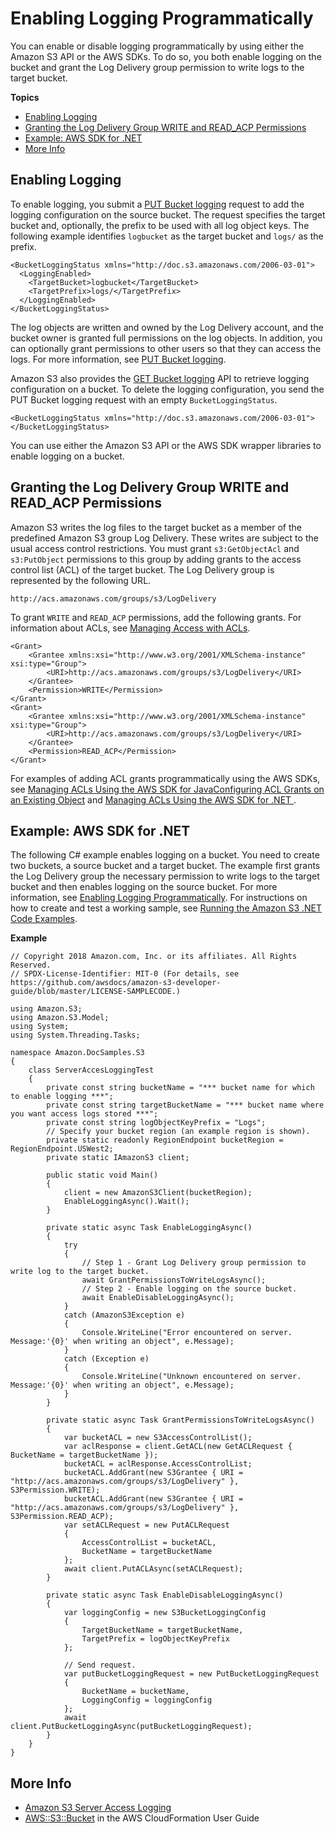 # Enabling Logging Programmatically<a name="enable-logging-programming"></a>

You can enable or disable logging programmatically by using either the Amazon S3 API or the AWS SDKs\. To do so, you both enable logging on the bucket and grant the Log Delivery group permission to write logs to the target bucket\.

**Topics**
+ [Enabling Logging](#enabling-logging-general)
+ [Granting the Log Delivery Group WRITE and READ\_ACP Permissions](#grant-log-delivery-permissions-general)
+ [Example: AWS SDK for \.NET](#enable-logging-dotnetsdk-exmaple)
+ [More Info](#enable-logging-programming-more-info)

## Enabling Logging<a name="enabling-logging-general"></a>

To enable logging, you submit a [PUT Bucket logging](http://docs.aws.amazon.com/AmazonS3/latest/API/RESTBucketPUTlogging.html) request to add the logging configuration on the source bucket\. The request specifies the target bucket and, optionally, the prefix to be used with all log object keys\. The following example identifies `logbucket` as the target bucket and `logs/` as the prefix\. 

```
<BucketLoggingStatus xmlns="http://doc.s3.amazonaws.com/2006-03-01">
  <LoggingEnabled>
    <TargetBucket>logbucket</TargetBucket>
    <TargetPrefix>logs/</TargetPrefix>
  </LoggingEnabled>
</BucketLoggingStatus>
```

The log objects are written and owned by the Log Delivery account, and the bucket owner is granted full permissions on the log objects\. In addition, you can optionally grant permissions to other users so that they can access the logs\. For more information, see [PUT Bucket logging](http://docs.aws.amazon.com/AmazonS3/latest/API/RESTBucketPUTlogging.html)\. 

Amazon S3 also provides the [GET Bucket logging](http://docs.aws.amazon.com/AmazonS3/latest/API/RESTBucketGETlogging.html) API to retrieve logging configuration on a bucket\. To delete the logging configuration, you send the PUT Bucket logging request with an empty `BucketLoggingStatus`\. 

```
<BucketLoggingStatus xmlns="http://doc.s3.amazonaws.com/2006-03-01">
</BucketLoggingStatus>
```

You can use either the Amazon S3 API or the AWS SDK wrapper libraries to enable logging on a bucket\.

## Granting the Log Delivery Group WRITE and READ\_ACP Permissions<a name="grant-log-delivery-permissions-general"></a>

Amazon S3 writes the log files to the target bucket as a member of the predefined Amazon S3 group Log Delivery\. These writes are subject to the usual access control restrictions\. You must grant `s3:GetObjectAcl` and `s3:PutObject` permissions to this group by adding grants to the access control list \(ACL\) of the target bucket\. The Log Delivery group is represented by the following URL\. 

```
http://acs.amazonaws.com/groups/s3/LogDelivery
```

 To grant `WRITE` and `READ_ACP` permissions, add the following grants\. For information about ACLs, see [Managing Access with ACLs](S3_ACLs_UsingACLs.md)\.

```
<Grant>
    <Grantee xmlns:xsi="http://www.w3.org/2001/XMLSchema-instance"  xsi:type="Group">
        <URI>http://acs.amazonaws.com/groups/s3/LogDelivery</URI> 
    </Grantee>
    <Permission>WRITE</Permission>
</Grant>
<Grant>
    <Grantee xmlns:xsi="http://www.w3.org/2001/XMLSchema-instance"  xsi:type="Group">
        <URI>http://acs.amazonaws.com/groups/s3/LogDelivery</URI> 
    </Grantee>
    <Permission>READ_ACP</Permission>
</Grant>
```

For examples of adding ACL grants programmatically using the AWS SDKs, see [Managing ACLs Using the AWS SDK for JavaConfiguring ACL Grants on an Existing Object](acl-using-java-sdk.md) and [Managing ACLs Using the AWS SDK for \.NET ](acl-using-dot-net-sdk.md)\.

## Example: AWS SDK for \.NET<a name="enable-logging-dotnetsdk-exmaple"></a>

The following C\# example enables logging on a bucket\. You need to create two buckets, a source bucket and a target bucket\. The example first grants the Log Delivery group the necessary permission to write logs to the target bucket and then enables logging on the source bucket\. For more information, see [Enabling Logging Programmatically](#enable-logging-programming)\. For instructions on how to create and test a working sample, see [Running the Amazon S3 \.NET Code Examples](UsingTheMPDotNetAPI.md#TestingDotNetApiSamples)\.

**Example**  

```
// Copyright 2018 Amazon.com, Inc. or its affiliates. All Rights Reserved.
// SPDX-License-Identifier: MIT-0 (For details, see https://github.com/awsdocs/amazon-s3-developer-guide/blob/master/LICENSE-SAMPLECODE.)

﻿using Amazon.S3;
using Amazon.S3.Model;
using System;
using System.Threading.Tasks;

namespace Amazon.DocSamples.S3
{
    class ServerAccesLoggingTest
    {
        private const string bucketName = "*** bucket name for which to enable logging ***"; 
        private const string targetBucketName = "*** bucket name where you want access logs stored ***"; 
        private const string logObjectKeyPrefix = "Logs";
        // Specify your bucket region (an example region is shown).
        private static readonly RegionEndpoint bucketRegion = RegionEndpoint.USWest2;
        private static IAmazonS3 client;

        public static void Main()
        {
            client = new AmazonS3Client(bucketRegion);
            EnableLoggingAsync().Wait();
        }

        private static async Task EnableLoggingAsync()
        {
            try
            {
                // Step 1 - Grant Log Delivery group permission to write log to the target bucket.
                await GrantPermissionsToWriteLogsAsync();
                // Step 2 - Enable logging on the source bucket.
                await EnableDisableLoggingAsync();
            }
            catch (AmazonS3Exception e)
            {
                Console.WriteLine("Error encountered on server. Message:'{0}' when writing an object", e.Message);
            }
            catch (Exception e)
            {
                Console.WriteLine("Unknown encountered on server. Message:'{0}' when writing an object", e.Message);
            }
        }

        private static async Task GrantPermissionsToWriteLogsAsync()
        {
            var bucketACL = new S3AccessControlList();
            var aclResponse = client.GetACL(new GetACLRequest { BucketName = targetBucketName });
            bucketACL = aclResponse.AccessControlList;
            bucketACL.AddGrant(new S3Grantee { URI = "http://acs.amazonaws.com/groups/s3/LogDelivery" }, S3Permission.WRITE);
            bucketACL.AddGrant(new S3Grantee { URI = "http://acs.amazonaws.com/groups/s3/LogDelivery" }, S3Permission.READ_ACP);
            var setACLRequest = new PutACLRequest
            {
                AccessControlList = bucketACL,
                BucketName = targetBucketName
            };
            await client.PutACLAsync(setACLRequest);
        }

        private static async Task EnableDisableLoggingAsync()
        {
            var loggingConfig = new S3BucketLoggingConfig
            {
                TargetBucketName = targetBucketName,
                TargetPrefix = logObjectKeyPrefix
            };

            // Send request.
            var putBucketLoggingRequest = new PutBucketLoggingRequest
            {
                BucketName = bucketName,
                LoggingConfig = loggingConfig
            };
            await client.PutBucketLoggingAsync(putBucketLoggingRequest);
        }
    }
}
```

## More Info<a name="enable-logging-programming-more-info"></a>
+ [Amazon S3 Server Access Logging](ServerLogs.md)
+ [AWS::S3::Bucket](http://docs.aws.amazon.com/AWSCloudFormation/latest/UserGuide/aws-properties-s3-bucket.html) in the AWS CloudFormation User Guide